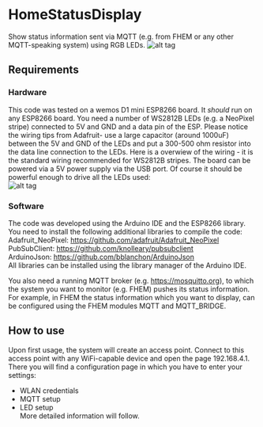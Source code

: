 # HomeStatusDisplay

Show status information sent via MQTT (e.g. from FHEM or any other MQTT-speaking system) using RGB LEDs.
![alt tag](http://www.bernd-schubart.de/downloads/fhem/fhemstatusdisplay/homestatusdisplay_37.jpg)

## Requirements
### Hardware
This code was tested on a wemos D1 mini ESP8266 board. It <i>should</i> run on any ESP8266 board. You need a number of WS2812B LEDs (e.g. a NeoPixel stripe) connected to 5V and GND and a data pin of the ESP. Please notice the wiring tips from Adafruit- use a large capacitor (around 1000uF) between the 5V and GND of the LEDs and put a 300-500 ohm resistor into the data line connection to the LEDs. Here is a overwiew of the wiring - it is the standard wiring recommended for WS2812B stripes. The board can be powered via a 5V power supply via the USB port. Of course it should be powerful enough to drive all the LEDs used:<br>
![alt tag](http://www.bernd-schubart.de/downloads/fhem/fhemstatusdisplay/homestatusdisplay_board.png)

### Software
The code was developed using the Arduino IDE and the ESP8266 library. You need to install the following additional libraries to compile the code:<br>
Adafruit_NeoPixel: https://github.com/adafruit/Adafruit_NeoPixel<br>
PubSubClient: https://github.com/knolleary/pubsubclient<br>
ArduinoJson: https://github.com/bblanchon/ArduinoJson<br>
All libraries can be installed using the library manager of the Arduino IDE.

You also need a running MQTT broker (e.g. https://mosquitto.org), to which the system you want to monitor (e.g. FHEM) pushes its status information. For example, in FHEM the status information which you want to display, can be configured using the FHEM modules MQTT and MQTT_BRIDGE.

## How to use
Upon first usage, the system will create an access point. Connect to this access point with any WiFi-capable device and open the page 192.168.4.1.
There you will find a configuration page in which you have to enter your settings:
- WLAN credentials
- MQTT setup
- LED setup<br>
More detailed information will follow.
